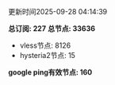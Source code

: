 更新时间2025-09-28 04:14:39

**总订阅: 227**
**总节点: 33636**
- vless节点: 8126
- hysteria2节点: 15

**google ping有效节点: 160**
